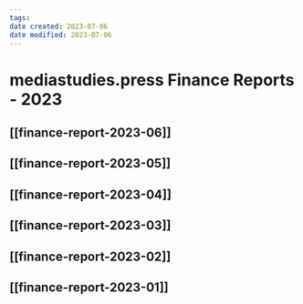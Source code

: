 ```yaml
---
tags: 
date created: 2023-07-06
date modified: 2023-07-06
---
```


# mediastudies.press Finance Reports - 2023

## [[finance-report-2023-06]]

## [[finance-report-2023-05]]

## [[finance-report-2023-04]]

## [[finance-report-2023-03]]

## [[finance-report-2023-02]]

## [[finance-report-2023-01]]
